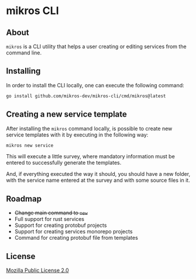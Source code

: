 # mikros CLI

## About

`mikros` is a CLI utility that helps a user creating or editing services
from the command line.

## Installing

In order to install the CLI locally, one can execute the following command:

```bash
go install github.com/mikros-dev/mikros-cli/cmd/mikros@latest
```

## Creating a new service template

After installing the `mikros` command locally, is possible to create
new service templates with it by executing in the following way:

```bash
mikros new service
```

This will execute a little survey, where mandatory information must be
entered to successfully generate the templates.

And, if everything executed the way it should, you should have a new folder,
with the service name entered at the survey and with some source files in
it.

## Roadmap

* ~~Change main command to `new`~~
* Full support for rust services
* Support for creating protobuf projects
* Support for creating services monorepo projects
* Command for creating protobuf file from templates

## License

[Mozilla Public License 2.0](LICENSE)
